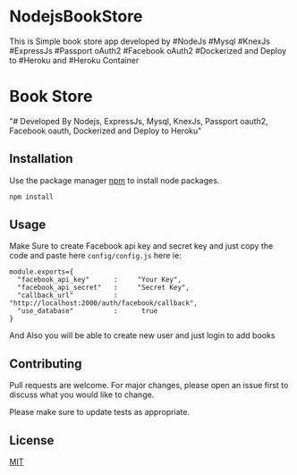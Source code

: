 # NodejsBookStore
This is Simple book store app developed by #NodeJs #Mysql #KnexJs #ExpressJs #Passport oAuth2 #Facebook oAuth2 #Dockerized and Deploy to #Heroku and #Heroku Container
# Book Store

"# Developed By Nodejs, ExpressJs, Mysql, KnexJs, Passport oauth2, Facebook oauth, Dockerized and Deploy to Heroku"

## Installation

Use the package manager [npm](https://docs.npmjs.com/cli/install) to install node packages.

```bash
npm install
```

## Usage

Make Sure to create Facebook api key and secret key and just copy the code and paste here ```config/config.js``` here ie:
```Nodejs
module.exports={
  "facebook_api_key"      :     "Your Key",
  "facebook_api_secret"   :     "Secret Key",
  "callback_url"          :     "http://localhost:2000/auth/facebook/callback",
  "use_database"          :      true
}	
```
And Also you will be able to create new user and just login to add books



## Contributing
Pull requests are welcome. For major changes, please open an issue first to discuss what you would like to change.

Please make sure to update tests as appropriate.

## License
[MIT](https://choosealicense.com/licenses/mit/)

